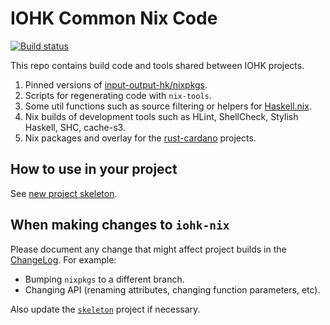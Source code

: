 # IOHK Common Nix Code

[![Build status](https://badge.buildkite.com/e5b12d0fd507084fbdb1849da2de467f1de66b3e5c6d954554.svg)](https://buildkite.com/input-output-hk/iohk-nix)

This repo contains build code and tools shared between IOHK projects.

1. Pinned versions of [input-output-hk/nixpkgs](https://github.com/input-output-hk/nixpkgs).
2. Scripts for regenerating code with `nix-tools`.
3. Some util functions such as source filtering or helpers for [Haskell.nix](https://github.com/input-output-hk/haskell.nix).
4. Nix builds of development tools such as HLint, ShellCheck, Stylish Haskell, SHC, cache-s3.
5. Nix packages and overlay for the [rust-cardano](https://github.com/input-output-hk/rust-cardano)
   projects.


## How to use in your project

See [new project skeleton](https://github.com/input-output-hk/cardano-skeleton/).

## When making changes to `iohk-nix`

Please document any change that might affect project builds in the
[ChangeLog](./changelog.md). For example:

 - Bumping `nixpkgs` to a different branch.
 - Changing API (renaming attributes, changing function parameters, etc).

Also update the [`skeleton`](https://github.com/input-output-hk/cardano-skeleton/) project if necessary.
